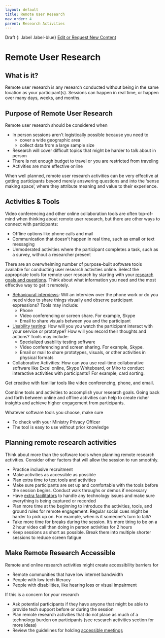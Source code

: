 ```yaml
---
layout: default
title: Remote User Research
nav_order: 4
parent: Research Activities
---
```

Draft
{: .label .label-blue}
[Edit or Request New Content](https://github.com/bcgov/user-research-guide/issues/new/choose)
# Remote User Research

## What is it?

Remote user research is any research conducted without being in the same location as your participant(s). Sessions can happen in real time, or happen over many days, weeks, and months.

## Purpose of Remote User Research

Remote user research should be considered when
- In person sessions aren't logistically possible because you need to
  - cover a wide geographic area
  - collect data from a large sample size
- Research will cover difficult topics that might be harder to talk about in person
- There is not enough budget to travel or you are restricted from traveling
- Activities are more effective online

When well planned, remote user research activities can be very effective at getting participants beyond merely answering questions and into the ‘sense making space’, where they attribute meaning and value to their experience.


## Activities & Tools

Video conferencing and other online collaboration tools are often top-of-mind when thinking about remote user research, but there are other ways to connect with participants:
- Offline options like phone calls and mail
- Communication that doesn't happen in real time, such as email or text messaging
- Unmoderated activities where the participant completes a task, such as a survey, without a researcher present

There are an overwhelming number of purpose-built software tools available for conducting user research activities online. Select the appropriate tools for remote user research by starting with your [research goals and questions](https://bcgov.github.io/user-research-guide/define-goals.html). Think about what information you need and the most effective way to get it remotely.

- [Behavioural interviews](https://bcgov.github.io/user-research-guide/activities/interviews.html): Will an interview over the phone work or do you need video to share things visually and observe participant expressions? Tools may include:
  - Phone
  - Video conferencing or screen share. For example, Skype
  - Email to share visuals between you and the participant
- [Usability testing](https://bcgov.github.io/user-research-guide/activities/usability-testing.html): How will you you watch the participant interact with your service or prototype? How will you record their thoughts and actions? Tools may include:
    - Specialized usability testing software  
    - Video conferencing and screen sharing. For example, Skype.
    - Email or mail to share prototypes, visuals, or other activities in physical formats
- Collaborative Activities: How can you use real-time collaborative software like Excel online, Skype Whiteboard, or Miro to conduct interactive activities with participants? For example, card sorting.

Get creative with familiar tools like video conferencing, phone, and email.

Combine tools and activities to accomplish your research goals. Going back and forth between online and offline activities can help to create richer insights and achieve higher engagement from participants.  

Whatever software tools you choose, make sure
- To check with your Ministry Privacy Officer
- The tool is easy to use without prior knowledge  

## Planning remote research activities

Think about more than the software tools when planning remote research activities. Consider other factors that will allow the session to run smoothly.

- Practice inclusive recruitment
- Make activities as accessible as possible
- Plan extra time to test tools and activities
- Make sure participants are set up and comfortable with the tools before the session begins. Conduct walk throughs or demos if necessary
- Have [extra facilitators](https://bcgov.github.io/user-research-guide/build-the-case.html#researcher-roles-and-responsibilities) to handle any technology issues and make sure everything is being captured or recorded
- Plan more time at the beginning to introduce the activities, tools, and ground rules for remote engagement. Regular social cues might be harder to pick up on. For example, when is it someone's turn to talk?
- Take more time for breaks during the session. It’s more tiring to be on a 2 hour video call than doing in person activities for 2 hours
- Keep sessions as short as possible. Break them into multiple shorter sessions to reduce screen fatigue

## Make Remote Research Accessible

Remote and online research activities might create accessibility barriers for
- Remote communities that have low internet bandwidth
- People with low tech literacy
- People with disabilities, like hearing loss or visual impairment

If this is a concern for your research
- Ask potential participants if they have anyone that might be able to provide tech support before or during the session
- Plan remote research activities that do not place as much of a technology burden on participants (see research activities section for more ideas)
- Review the guidelines for holding [accessible meetings](https://www2.gov.bc.ca/gov/content/home/accessible-government/toolkit/face-to-face/meetings)
